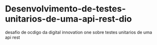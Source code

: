 # Desenvolvimento-de-testes-unitarios-de-uma-api-rest-dio
desafio de ocdigo da digital innovation one sobre testes unitarios de uma api rest

